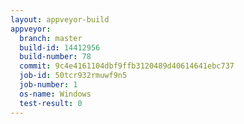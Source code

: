 ```yaml
---
layout: appveyor-build
appveyor:
  branch: master
  build-id: 14412956
  build-number: 78
  commit: 9c4e4161104dbf9ffb3120489d40614641ebc737
  job-id: 50tcr932rmuwf9n5
  job-number: 1
  os-name: Windows
  test-result: 0
---
```

